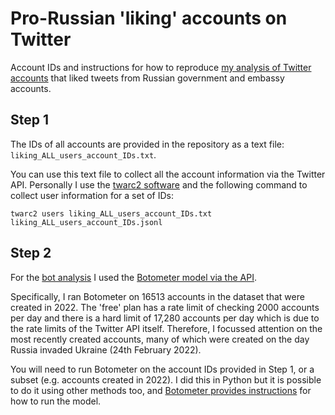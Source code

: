 # Pro-Russian 'liking' accounts on Twitter

Account IDs and instructions for how to reproduce [my analysis of Twitter accounts](https://www.abc.net.au/news/science/2022-03-30/ukraine-war-twitter-bot-network-amplifies-russian-disinformation/100944970) that liked tweets from Russian government and embassy accounts.

## Step 1

The IDs of all accounts are provided in the repository as a text file: `liking_ALL_users_account_IDs.txt`.

You can use this text file to collect all the account information via the Twitter API. Personally I use the [twarc2 software](https://twarc-project.readthedocs.io/en/latest/twarc2_en_us/) and the following command to collect user information for a set of IDs:

```
twarc2 users liking_ALL_users_account_IDs.txt liking_ALL_users_account_IDs.jsonl
```

## Step 2

For the [bot analysis](https://twitter.com/timothyjgraham/status/1508029324334870528) I used the [Botometer model via the API](https://rapidapi.com/OSoMe/api/botometer-pro).

Specifically, I ran Botometer on 16513 accounts in the dataset that were created in 2022. The 'free' plan has a rate limit of checking 2000 accounts per day and there is a hard limit of 17,280 accounts per day which is due to the rate limits of the Twitter API itself. Therefore, I focussed attention on the most recently created accounts, many of which were created on the day Russia invaded Ukraine (24th February 2022).

You will need to run Botometer on the account IDs provided in Step 1, or a subset (e.g. accounts created in 2022). I did this in Python but it is possible to do it using other methods too, and [Botometer provides instructions](https://rapidapi.com/OSoMe/api/botometer-pro/details) for how to run the model.

